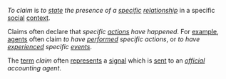 *To claim* is *to [state](https://github.com/gcassel/Modular-Organization-Terminology/blob/master/terms/state.md) the presence of a [specific](https://github.com/gcassel/Modular-Organization-Terminology/blob/master/terms/specific.md) [relationship](https://github.com/gcassel/Modular-Organization-Terminology/blob/master/terms/relationship.md)* in a specific [social](https://github.com/gcassel/Modular-Organization-Terminology/blob/master/terms/social.md) [context](https://github.com/gcassel/Modular-Organization-Terminology/blob/master/terms/context.md). 
		
Claims often declare that *specific [actions](https://github.com/gcassel/Modular-Organization-Terminology/blob/master/terms/action.md) have happened*.  For [example](https://github.com/gcassel/Modular-Organization-Terminology/blob/master/terms/example.md), [agents](https://github.com/gcassel/Modular-Organization-Terminology/blob/master/terms/agent.md) often claim *to have [performed](https://github.com/gcassel/Modular-Organization-Terminology/blob/master/terms/perform.md) specific actions*, or *to have [experienced](https://github.com/gcassel/Modular-Organization-Terminology/blob/master/terms/experience.md) specific [events](https://github.com/gcassel/Modular-Organization-Terminology/blob/master/terms/event.md)*.

The [term](https://github.com/gcassel/Modular-Organization-Terminology/blob/master/terms/term.md) *claim* often [represents](https://github.com/gcassel/Modular-Organization-Terminology/blob/master/terms/representation.md) a [signal](https://github.com/gcassel/Modular-Organization-Terminology/blob/master/terms/signal.md) which is [sent](https://github.com/gcassel/Modular-Organization-Terminology/blob/master/terms/send.md) to an *[official](https://github.com/gcassel/Modular-Organization-Terminology/blob/master/terms/official.md) accounting agent*.
